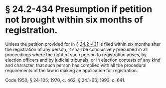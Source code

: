 # § 24.2-434 Presumption if petition not brought within six months of registration.

<p>Unless the petition provided for in § <a href='http://law.lis.virginia.gov/vacode/24.2-431/'>24.2-431</a> is filed within six months after the registration of any person, it shall be conclusively presumed in all proceedings where the right of such person to registration arises, by election officers and by judicial tribunals, or in election contests of any kind and character, that such person has complied with all the procedural requirements of the law in making an application for registration.</p><p>Code 1950, § 24-105; 1970, c. 462, § 24.1-66; 1993, c. 641.</p>